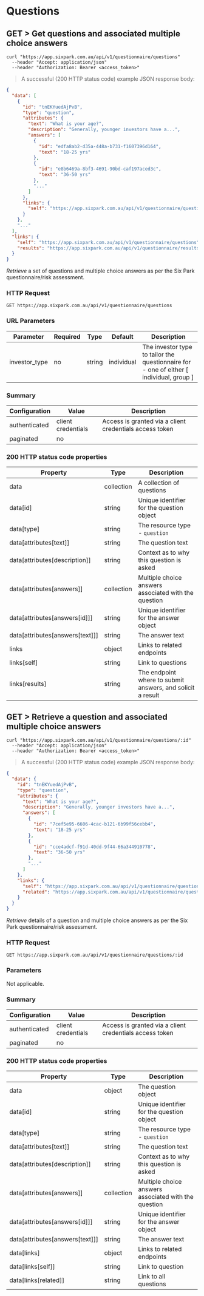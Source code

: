 # Questions

## GET > Get questions and associated multiple choice answers

```shell
curl "https://app.sixpark.com.au/api/v1/questionnaire/questions"
  --header "Accept: application/json"
  --header "Authorization: Bearer <access_token>"
```

> A successful (200 HTTP status code) example JSON response body:

```json
{
  "data": [
    {
      "id": "tnEKYuedAjPvB",
      "type": "question",
      "attributes": {
        "text": "What is your age?",
        "description": "Generally, younger investors have a...",
        "answers": [
          {
            "id": "edfa8ab2-d35a-448a-b731-f1607396d164",
            "text": "18-25 yrs"
          },
          {
            "id": "e8b6469a-8bf3-4691-90bd-caf197aced3c",
            "text": "36-50 yrs"
          },
          "..."
        ]
      },
      "links": {
        "self": "https://app.sixpark.com.au/api/v1/questionnaire/questions/tnEKYuedAjPvB"
      }
    },
    "..."
  ],
  "links": {
    "self": "https://app.sixpark.com.au/api/v1/questionnaire/questions",
    "results": "https://app.sixpark.com.au/api/v1/questionnaire/results/:id"
  }
}
```

_Retrieve_ a set of questions and multiple choice answers as per the Six Park questionnaire/risk assessment.

### HTTP Request

`GET https://app.sixpark.com.au/api/v1/questionnaire/questions`

### URL Parameters

Parameter | Required | Type | Default | Description
--------- | ----------- | ----------- | ----------- | -----------
investor_type | no | string | individual | The investor type to tailor the questionnaire for - one of either [ individual, group ]

### Summary

Configuration | Value | Description
--------- | ------- | -----------
authenticated | client credentials | Access is granted via a client credentials access token
paginated | no |

### 200 HTTP status code properties

Property | Type | Description
--------- | ----------- | -----------
data | collection | A collection of questions
data[id] | string | Unique identifier for the question object
data[type] | string | The resource type - `question`
data[attributes[text]] | string | The question text
data[attributes[description]] | string | Context as to why this question is asked
data[attributes[answers]] | collection | Multiple choice answers associated with the question
data[attributes[answers[id]]] | string | Unique identifier for the answer object
data[attributes[answers[text]]] | string | The answer text
links | object | Links to related endpoints
links[self] | string | Link to questions
links[results] | string | The endpoint where to submit answers, and solicit a result


## GET > Retrieve a question and associated multiple choice answers

```shell
curl "https://app.sixpark.com.au/api/v1/questionnaire/questions/:id"
  --header "Accept: application/json"
  --header "Authorization: Bearer <access_token>"
```

> A successful (200 HTTP status code) example JSON response body:

```json
{
  "data": {
    "id": "tnEKYuedAjPvB",
    "type": "question",
    "attributes": {
      "text": "What is your age?",
      "description": "Generally, younger investors have a...",
      "answers": [
        {
          "id": "7cef5e95-6606-4cac-b121-6b99f56cebb4",
          "text": "18-25 yrs"
        },
        {
          "id": "cce4adcf-f91d-40dd-9f44-66a344910778",
          "text": "36-50 yrs"
        },
        "..."
      ]
    },
    "links": {
      "self": "https://app.sixpark.com.au/api/v1/questionnaire/questions/tnEKYuedAjPvB",
      "related": "https://app.sixpark.com.au/api/v1/questionnaire/questions"
    }
  }
}
```

_Retrieve_ details of a question and multiple choice answers as per the Six Park questionnaire/risk assessment.

### HTTP Request

`GET https://app.sixpark.com.au/api/v1/questionnaire/questions/:id`

### Parameters

Not applicable.

### Summary

Configuration | Value | Description
--------- | ------- | -----------
authenticated | client credentials | Access is granted via a client credentials access token
paginated | no |

### 200 HTTP status code properties

Property | Type | Description
--------- | ----------- | -----------
data | object | The question object
data[id] | string | Unique identifier for the question object
data[type] | string | The resource type - `question`
data[attributes[text]] | string | The question text
data[attributes[description]] | string | Context as to why this question is asked
data[attributes[answers]] | collection | Multiple choice answers associated with the question
data[attributes[answers[id]]] | string | Unique identifier for the answer object
data[attributes[answers[text]]] | string | The answer text
data[links] | object | Links to related endpoints
data[links[self]] | string | Link to question
data[links[related]] | string | Link to all questions
